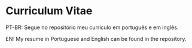 # Curriculum Vitae

PT-BR:
Segue no repositório meu currículo em português e em inglês.

EN: 
My resume in Portuguese and English can be found in the repository.
